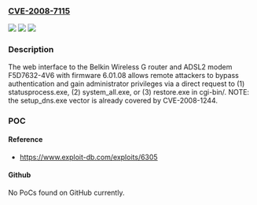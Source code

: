 ### [CVE-2008-7115](https://cve.mitre.org/cgi-bin/cvename.cgi?name=CVE-2008-7115)
![](https://img.shields.io/static/v1?label=Product&message=n%2Fa&color=blue)
![](https://img.shields.io/static/v1?label=Version&message=n%2Fa&color=blue)
![](https://img.shields.io/static/v1?label=Vulnerability&message=n%2Fa&color=brighgreen)

### Description

The web interface to the Belkin Wireless G router and ADSL2 modem F5D7632-4V6 with firmware 6.01.08 allows remote attackers to bypass authentication and gain administrator privileges via a direct request to (1) statusprocess.exe, (2) system_all.exe, or (3) restore.exe in cgi-bin/.  NOTE: the setup_dns.exe vector is already covered by CVE-2008-1244.

### POC

#### Reference
- https://www.exploit-db.com/exploits/6305

#### Github
No PoCs found on GitHub currently.

